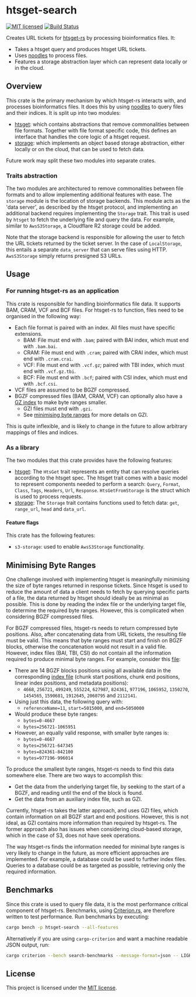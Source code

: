 # htsget-search

[![MIT licensed][mit-badge]][mit-url]
[![Build Status][actions-badge]][actions-url]

[mit-badge]: https://img.shields.io/badge/license-MIT-blue.svg
[mit-url]: https://github.com/umccr/htsget-rs/blob/main/LICENSE
[actions-badge]: https://github.com/umccr/htsget-rs/actions/workflows/action.yml/badge.svg
[actions-url]: https://github.com/umccr/htsget-rs/actions?query=workflow%3Atests+branch%3Amain

Creates URL tickets for [htsget-rs] by processing bioinformatics files. It:
* Takes a htsget query and produces htsget URL tickets.
* Uses [noodles] to process files.
* Features a storage abstraction layer which can represent data locally or in the cloud.

[htsget-rs]: https://github.com/umccr/htsget-rs

## Overview

This crate is the primary mechanism by which htsget-rs interacts with, and processes
bioinformatics files. It does this by using [noodles] to query files and their indices.
It is split up into two modules:
* [htsget]: which contains abstractions that remove commonalities between file formats. Together with file format 
specific code, this defines an interface that handles the core logic of a htsget request.
* [storage]: which implements an object based storage abstraction, either locally or on the cloud, that can be used to fetch data. 

Future work may split these two modules into separate crates.

[noodles]: https://github.com/zaeleus/noodles

### Traits abstraction

The two modules are architectured to remove commonalities between file formats and to allow implementing additional features with ease.
The `storage` module is the location of storage backends. This module acts as the 'data server', as 
described by the htsget protocol, and implementing an additional backend requires implementing the `Storage` trait. This trait is used 
by `htsget` to fetch the underlying file and query the data. For example, similar to `AwsS3Storage`, a Cloudflare R2 storage
could be added. 

Note that the storage backend is responsible for allowing the user to fetch the URL tickets returned by the
ticket server. In the case of `LocalStorage`, this entails a separate `data_server` that can serve files using HTTP. `AwsS3Storage`
simply returns presigned S3 URLs.

## Usage

### For running htsget-rs as an application

This crate is responsible for handling bioinformatics file data. It supports BAM, CRAM, VCF and BCF files.
For htsget-rs to function, files need to be organised in the following way:

* Each file format is paired with an index. All files must have specific extensions.
    * BAM: File must end with `.bam`; paired with BAI index, which must end with `.bam.bai`.
    * CRAM: File must end with `.cram`; paired with CRAI index, which must end with `.cram.crai`.
    * VCF: File must end with `.vcf.gz`; paired with TBI index, which must end with `.vcf.gz.tbi`.
    * BCF: File must end with `.bcf`; paired with CSI index, which must end with `.bcf.csi`.
* VCF files are assumed to be BGZF compressed.
* BGZF compressed files (BAM, CRAM, VCF) can optionally also have a [GZ index][gzi] to make byte ranges smaller.
    * GZI files must end with `.gzi`.
    * See [minimising byte ranges][minimising-byte-ranges] for more details on GZI.

This is quite inflexible, and is likely to change in the future to allow arbitrary mappings of files and indices.

[gzi]: http://www.htslib.org/doc/bgzip.html#GZI_FORMAT
[minimising-byte-ranges]: #minimising-byte-ranges

### As a library

The two modules that this crate provides have the following features:

* [htsget]: The `HtsGet` trait represents an entity that can resolve queries according to the htsget spec. 
The htsget trait comes with a basic model to represent components needed to perform a search: `Query`, `Format`, 
`Class`, `Tags`, `Headers`, `Url`, `Response`. `HtsGetFromStorage` is the struct which is 
used to process requests.
* [storage]: The `Storage` trait contains functions used to fetch data: `get`, `range_url`, `head` and `data_url`.

#### Feature flags

This crate has the following features:
* `s3-storage`: used to enable `AwsS3Storage` functionality.

[htsget]: src/htsget
[storage]: src/storage

## Minimising Byte Ranges

One challenge involved with implementing htsget is meaningfully minimising the size of byte ranges returned in response
tickets. Since htsget is used to reduce the amount of data a client needs to fetch by querying specific parts of a file, 
the data returned by htsget should ideally be as minimal as possible. This is done by reading the index file or
the underlying target file, to determine the required byte ranges. However, this is complicated when considering 
BGZF compressed files. 

For BGZF compressed files, htsget-rs needs to return compressed byte positions. Also, after concatenating data from URL tickets,
the resulting file must be valid. This means that byte ranges must start and finish on BGZF blocks, otherwise the concatenation
would not result in a valid file. However, index files (BAI, TBI, CSI) do not contain all the information required to
produce minimal byte ranges. For example, consider this [file][example-file]:
* There are 14 BGZF blocks positions using all available data in the corresponding [index file][example-index] (chunk start positions, chunk end positions, linear index positions, and metadata positions):
    * `4668`, `256721`, `499249`, `555224`, `627987`, `824361`, `977196`, `1065952`, `1350270`, `1454565`, `1590681`, `1912645`, `2060795` and `2112141`.
* Using just this data, the following query with: 
  * `referenceName=11`, `start=5015000`, and `end=5050000`
* Would produce these byte ranges:
  * `bytes=0-4667`
  * `bytes=256721-1065951`
* However, an equally valid response, with smaller byte ranges is:
  * `bytes=0-4667`
  * `bytes=256721-647345`
  * `bytes=824361-842100`
  * `bytes=977196-996014`

To produce the smallest byte ranges, htsget-rs needs to find this data somewhere else. There are two ways to accomplish this:
* Get the data from the underlying target file, by seeking to the start of a BGZF, and reading until the end of the block is found.
* Get the data from an auxiliary index file, such as GZI.

Currently, htsget-rs takes the latter approach, and uses GZI files, which contain information on all BGZF start and
end positions. However, this is not ideal, as GZI contains more information than required by htsget-rs. The former
approach also has issues when considering cloud-based storage, which in the case of S3, does not have seek operations.

The way htsget-rs finds the information needed for minimal byte ranges is very likely to change in the future, as more efficient
approaches are implemented. For example, a database could be used to further index files. Queries to a database could be
as targeted as possible, retrieving only the required information.

[example-file]: ../data/bam/htsnexus_test_NA12878.bam
[example-index]: ../data/bam/htsnexus_test_NA12878.bam.bai

## Benchmarks 

Since this crate is used to query file data, it is the most performance critical component of htsget-rs. Benchmarks, using 
[Criterion.rs][criterion-rs], are therefore written to test performance. Run benchmarks by executing:

```sh
cargo bench -p htsget-search --all-features
```

Alternatively if you are using `cargo-criterion` and want a machine readable JSON output, run:

```sh
cargo criterion --bench search-benchmarks --message-format=json -- LIGHT 1> search-benchmarks.json
```

[criterion-rs]: https://github.com/bheisler/criterion.rs

## License

This project is licensed under the [MIT license][license].

[license]: LICENSE